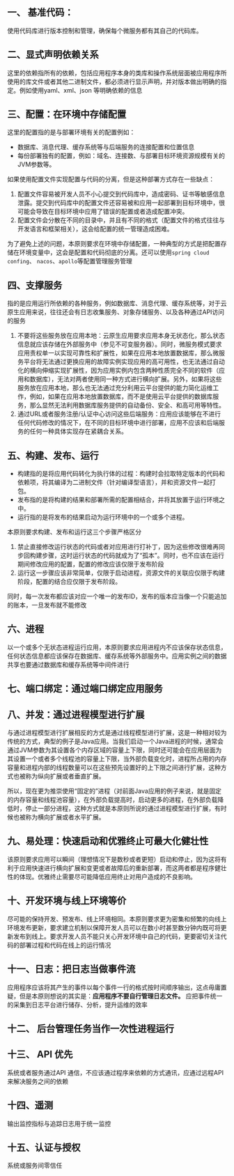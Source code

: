 ## 一、 基准代码：
使用代码库进行版本控制和管理，确保每个微服务都有其自己的代码库。
## 二、显式声明依赖关系
这里的依赖指所有的依赖，包括应用程序本身的类库和操作系统层面被应用程序所使用的库文件或者其他二进制文件，都必须进行显示声明，并对版本做出明确的指定。例如使用yaml、xml、json 等明确依赖的信息
## 三、配置：在环境中存储配置
这里的配置指的是与部署环境有关的配置例如：
- 数据库、消息代理、缓存系统等与后端服务的连接配置和位置信息
- 每份部署独有的配置，例如：域名、连接数、与部署目标环境资源规模有关的JVM参数等。

如果使用配置文件实现配置与代码的分离，但是这种部署方式存在一些缺点：

1. 配置文件容易被开发人员不小心提交到代码库中，造成密码、证书等敏感信息泄露。提交到代码库中的配置文件还容易被和应用一起部署到目标环境中，很可能会导致在目标环境中应用了错误的配置或者造成配置冲突。
2. 配置文件会分散在不同的目录中，并且有不同的格式（配置文件的格式往往与开发语言和框架相关），这会给配置的统一管理造成困难。

为了避免上述的问题，本原则要求在环境中存储配置，一种典型的方式是把配置存储在环境变量中，这会是配置和代码彻底的分离。还可以使用`spring cloud confing`、 `nacos`、`apollo`等配置管理服务管理

## 四、支撑服务
指的是应用运行所依赖的各种服务，例如数据库、消息代理、缓存系统等，对于云原生应用来说，往往还会有日志收集服务、对象存储服务、以及各种通过API访问的服务

1. 不要将这些服务放在应用本地：云原生应用要求应用本身无状态化，那么状态信息就应该存储在外部服务中（参见不可变服务器）。同时，微服务模式要求应用责权单一以实现可靠性和扩展性，如果在应用本地放置数据库，那么微服务平台将无法通过更换应用的故障实例实现应用的高可用性，也无法通过自动化的横向伸缩实现扩展性，因为应用实例内包含两种性质完全不同的软件（应用和数据库），无法对两者使用同一种方式进行横向扩展。另外，如果将这些服务放在应用本地，那么也无法通过充分利用云平台提供的能力简化运维工作，例如，如果在应用本地放置数据库，而不是使用云平台提供的数据库服务，那么显然无法利用数据库服务提供的自动备份、安全、和高可用等特性。
2. 通过URL或者服务注册/认证中心访问这些后端服务：应用应该能够在不进行任何代码修改的情况下，在不同的目标环境中进行部署，应用不应该和后端服务的任何一种具体实现存在紧耦合关系。
## 五、构建、发布、运行
- 构建指的是将应用代码转化为执行体的过程：构建时会拉取特定版本的代码和依赖项，将其编译为二进制文件（针对编译型语言），并和资源文件一起打包。
- 发布指的是将构建的结果和部署所需的配置相结合，并将其放置于运行环境之中。
- 运行指的是将发布的结果启动为运行环境中的一个或多个进程。

本原则要求构建、发布和运行这三个步骤严格区分

1. 禁止直接修改运行状态的代码或者对应用进行打补丁，因为这些修改很难再同步回构建步骤，这时运行状态的代码就成为了“孤本”。同时，也不应该在运行期间修改应用的配置，配置的修改应该仅限于发布阶段
2. 运行这一步骤应该非常简单，仅限于启动进程，资源文件的关联应仅限于构建阶段，配置的结合应仅限于发布阶段。

同时，每一次发布都应该对应一个唯一的发布ID，发布的版本应当像一个只能追加的账本，一旦发布就不能修改

## 六、进程
以一个或多个无状态进程运行应用，本原则要求应用进程内不应该保存状态信息，任何状态信息都应该保存在数据库、缓存系统等外部服务中。应用实例之间的数据共享也要通过数据库和缓存系统等中间件进行

## 七、端口绑定：通过端口绑定应用服务



## 八、并发：通过进程模型进行扩展

与通过进程模型进行扩展相反的方式是通过线程模型进行扩展，这是一种相对较为传统的方式，典型的例子是Java应用。当我们启动一个Java进程的时候，通常会通过JVM参数为其设置各个内存区域的容量上下限，同时还可能会在应用层面为其设置一个或者多个线程池的容量上下限，当外部负载变化时，进程所占用的内存容量和进程内部的线程数量可以在这些预先设置好的上下限之间进行扩展，这种方式也被称为纵向扩展或者垂直扩展。

所以，现在更为推崇使用“固定的”进程（对前面Java应用的例子来说，就是固定的内存容量和线程池容量），在外部负载提高时，启动更多的进程，在外部负载降低时，停止一部分进程，这种方式就是本原则所说的通过进程模型进行扩展，有时候也被称为横向扩展或者水平扩展。

## 九、易处理：快速启动和优雅终止可最大化健壮性
该原则要求应用可以瞬间（理想情况下是数秒或者更短）启动和停止，因为这将有利于应用快速进行横向扩展和变更或者故障后的重新部署，而这两者都是程序健壮性的体现。优雅终止需要尽可能降低应用终止对用户造成的不良影响。

## 十、开发环境与线上环境等价
尽可能的保持开发、预发布、线上环境相同。本原则要求更为密集和频繁的向线上环境发布更新，要求建立机制以保障开发人员可以在数小时甚至数分钟内既可将更新发布到线上。要求开发人员不能只关心开发环境中自己的代码，更要密切关注代码的部署过程和代码在线上的运行情况

## 十一、日志：把日志当做事件流
应用程序应该将其产生的事件以每个事件一行的格式按时间顺序输出，这点毋庸置疑，但是本原则想说的其实是：**应用程序不要自行管理日志文件。** 应把事件统一的采集到日志平台进行储存、分析，提升运维的效率

## 十二、 后台管理任务当作一次性进程运行


## 十三、 API 优先
系统或者服务通过API 通信，不应该通过程序来依赖的方式通讯，应通过远程API 来解决服务之间的依赖

## 十四、遥测
输出监控指标与追踪日志用于统一监控

## 十五、认证与授权
系统或服务间零信任

 
